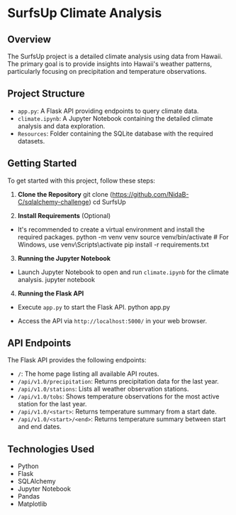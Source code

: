 # SurfsUp Climate Analysis

## Overview
The SurfsUp project is a detailed climate analysis using data from Hawaii. The primary goal is to provide insights into Hawaii's weather patterns, particularly focusing on precipitation and temperature observations.

## Project Structure
- `app.py`: A Flask API providing endpoints to query climate data.
- `climate.ipynb`: A Jupyter Notebook containing the detailed climate analysis and data exploration.
- `Resources`: Folder containing the SQLite database with the required datasets.

## Getting Started
To get started with this project, follow these steps:

1. **Clone the Repository**
git clone (https://github.com/NidaB-C/sqlalchemy-challenge) cd SurfsUp

2. **Install Requirements** (Optional)
- It's recommended to create a virtual environment and install the required packages.
python -m venv venv source venv/bin/activate # For Windows, use venv\Scripts\activate pip install -r requirements.txt

3. **Running the Jupyter Notebook**
- Launch Jupyter Notebook to open and run `climate.ipynb` for the climate analysis.
jupyter notebook

4. **Running the Flask API**
- Execute `app.py` to start the Flask API.
python app.py

- Access the API via `http://localhost:5000/` in your web browser.

## API Endpoints
The Flask API provides the following endpoints:
- `/`: The home page listing all available API routes.
- `/api/v1.0/precipitation`: Returns precipitation data for the last year.
- `/api/v1.0/stations`: Lists all weather observation stations.
- `/api/v1.0/tobs`: Shows temperature observations for the most active station for the last year.
- `/api/v1.0/<start>`: Returns temperature summary from a start date.
- `/api/v1.0/<start>/<end>`: Returns temperature summary between start and end dates.

## Technologies Used
- Python
- Flask
- SQLAlchemy
- Jupyter Notebook
- Pandas
- Matplotlib

